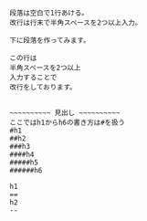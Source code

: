 ~~~~~~~~~~ 段落と改行 ~~~~~~~~~~
段落は空白で1行あける。  
改行は行末で半角スペースを2つ以上入力。  

下に段落を作ってみます。

この行は  
半角スペースを2つ以上  
入力することで  
改行をしております。


~~~~~~~~~~ 見出し ~~~~~~~~~~
ここではh1からh6の書き方は#を扱う
#h1
##h2
###h3
####h4
#####h5
######h6

h1
==
h2
--


